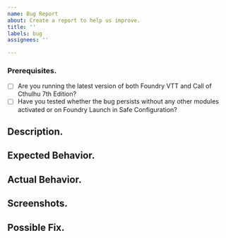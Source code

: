 ```yaml
---
name: Bug Report
about: Create a report to help us improve.
title: ''
labels: bug
assignees: ''

---
```


<!--- Provide a general summary of the issue in the Title above. -->

### Prerequisites.
<!-- Your issue may already be reported! Please search on the issue tracker before creating one. -->

* [ ] Are you running the latest version of both Foundry VTT and Call of Cthulhu 7th Edition?
* [ ] Have you tested whether the bug persists without any other modules activated or on Foundry Launch in Safe Configuration?

## Description.
<!--- Provide a more detailed introduction to the issue itself, and why you consider it to be a bug. -->

## Expected Behavior.
<!--- Tell us what should happen. -->

## Actual Behavior.
<!--- Tell us what happens instead. -->

## Screenshots.
<!-- If appropriate. -->

## Possible Fix.
<!--- Not obligatory, but suggest a fix or reason for the bug. -->
